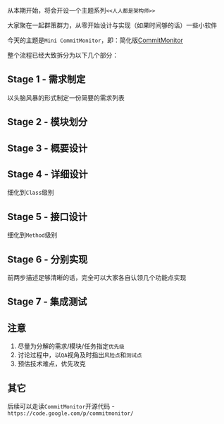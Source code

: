 从本期开始，将会开设一个主题系列`<<人人都是架构师>>`

大家聚在一起群策群力，从零开始设计与实现（如果时间够的话）一些小软件

今天的主题是`Mini CommitMonitor`，即：简化版[CommitMonitor](http://tools.tortoisesvn.net/CommitMonitor.html)

整个流程已经大致拆分为以下几个部分：

## Stage 1 - 需求制定

以头脑风暴的形式制定一份简要的需求列表

## Stage 2 - 模块划分

## Stage 3 - 概要设计

## Stage 4 - 详细设计

细化到`Class`级别

## Stage 5 - 接口设计

细化到`Method`级别

## Stage 6 - 分别实现

前两步描述足够清晰的话，完全可以大家各自认领几个功能点实现

## Stage 7 - 集成测试

## 注意
1. 尽量为分解的需求/模块/任务指定`优先级`
2. 讨论过程中，以`QA`视角及时指出`风险点`和`测试点`
3. 预估技术难点，优先攻克

## 其它
后续可以走读`CommitMonitor`开源代码 - `https://code.google.com/p/commitmonitor/`



